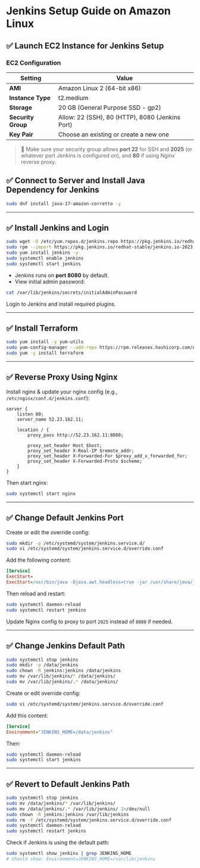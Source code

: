 # Jenkins Setup Guide on Amazon Linux

## ✅ Launch EC2 Instance for Jenkins Setup

###  EC2 Configuration

| Setting              | Value                 |
|----------------------|-----------------------|
| **AMI**              | Amazon Linux 2 (64-bit x86) |
| **Instance Type**    | t2.medium             |
| **Storage**          | 20 GB (General Purpose SSD - gp2) |
| **Security Group**   | Allow: 22 (SSH), 80 (HTTP), 8080 (Jenkins Port) |
| **Key Pair**         | Choose an existing or create a new one |


> 🔐 Make sure your security group allows **port 22** for SSH and **2025** (or whatever port Jenkins is configured on), and **80** if using Nginx reverse proxy.
> 



## ✅ Connect to Server and Install Java Dependency for Jenkins

```bash
sudo dnf install java-17-amazon-corretto -y
```

---

## ✅ Install Jenkins and Login

```bash
sudo wget -O /etc/yum.repos.d/jenkins.repo https://pkg.jenkins.io/redhat-stable/jenkins.repo
sudo rpm --import https://pkg.jenkins.io/redhat-stable/jenkins.io-2023.key
sudo yum install jenkins -y
sudo systemctl enable jenkins
sudo systemctl start jenkins
```

- Jenkins runs on **port 8080** by default.
- View initial admin password:

```bash
cat /var/lib/jenkins/secrets/initialAdminPassword
```

Login to Jenkins and install required plugins.

---

## ✅ Install Terraform

```bash
sudo yum install -y yum-utils
sudo yum-config-manager --add-repo https://rpm.releases.hashicorp.com/AmazonLinux/hashicorp.repo
sudo yum -y install terraform
```

---

## ✅ Reverse Proxy Using Nginx

Install nginx & update your nginx config (e.g., `/etc/nginx/conf.d/jenkins.conf`):

```nginx
server {
    listen 80;
    server_name 52.23.162.11;

    location / {
        proxy_pass http://52.23.162.11:8080;

        proxy_set_header Host $host;
        proxy_set_header X-Real-IP $remote_addr;
        proxy_set_header X-Forwarded-For $proxy_add_x_forwarded_for;
        proxy_set_header X-Forwarded-Proto $scheme;
    }
}
```

Then start nginx:

```bash
sudo systemctl start nginx
```

---

## ✅ Change Default Jenkins Port

Create or edit the override config:

```bash
sudo mkdir -p /etc/systemd/system/jenkins.service.d/
sudo vi /etc/systemd/system/jenkins.service.d/override.conf
```

Add the following content:

```ini
[Service]
ExecStart=
ExecStart=/usr/bin/java -Djava.awt.headless=true -jar /usr/share/java/jenkins.war --webroot=/var/cache/jenkins/war --httpPort=2025
```

Then reload and restart:

```bash
sudo systemctl daemon-reload
sudo systemctl restart jenkins
```

Update Nginx config to proxy to port `2025` instead of `8080` if needed.

---

## ✅ Change Jenkins Default Path

```bash
sudo systemctl stop jenkins
sudo mkdir -p /data/jenkins
sudo chown -R jenkins:jenkins /data/jenkins
sudo mv /var/lib/jenkins/* /data/jenkins/
sudo mv /var/lib/jenkins/.* /data/jenkins/
```

Create or edit override config:

```bash
sudo vi /etc/systemd/system/jenkins.service.d/override.conf
```

Add this content:

```ini
[Service]
Environment="JENKINS_HOME=/data/jenkins"
```

Then:

```bash
sudo systemctl daemon-reload
sudo systemctl start jenkins
```

---

## ✅ Revert to Default Jenkins Path

```bash
sudo systemctl stop jenkins
sudo mv /data/jenkins/* /var/lib/jenkins/
sudo mv /data/jenkins/.* /var/lib/jenkins/ 2>/dev/null
sudo chown -R jenkins:jenkins /var/lib/jenkins
sudo rm -f /etc/systemd/system/jenkins.service.d/override.conf
sudo systemctl daemon-reload
sudo systemctl restart jenkins
```

Check if Jenkins is using the default path:

```bash
sudo systemctl show jenkins | grep JENKINS_HOME
# Should show: Environment=JENKINS_HOME=/var/lib/jenkins
```
